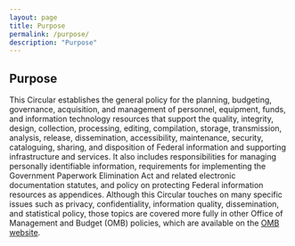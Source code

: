 ```yaml
---
layout: page
title: Purpose
permalink: /purpose/
description: "Purpose"
---
```

## **Purpose**

This Circular establishes the general policy for the planning, budgeting, governance, acquisition, and management of personnel, equipment, funds, and information technology resources that support the quality, integrity, design, collection, processing, editing, compilation, storage, transmission, analysis, release, dissemination, accessibility, maintenance, security, cataloguing, sharing, and disposition of Federal information and supporting infrastructure and services. It also includes responsibilities for managing personally identifiable information, requirements for implementing the Government Paperwork Elimination Act and related electronic documentation statutes, and policy on protecting Federal information resources as appendices. Although this Circular touches on many specific issues such as privacy, confidentiality, information quality, dissemination, and statistical policy, those topics are covered more fully in other Office of Management and Budget (OMB) policies, which are available on the [OMB website](https://www.whitehouse.gov/omb/).

